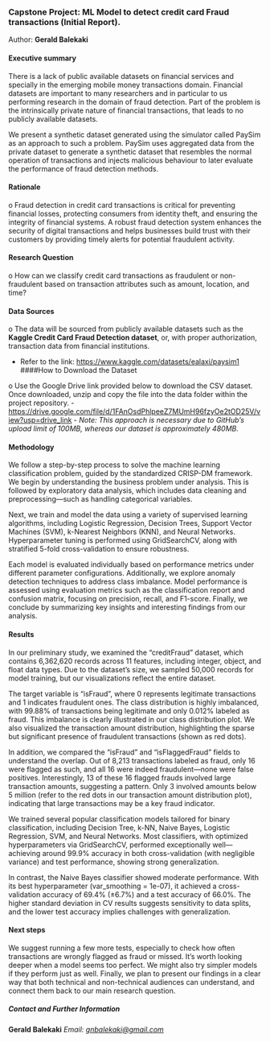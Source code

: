 ### Capstone Project: ML Model to detect credit card Fraud transactions (Initial Report). 

Author: **Gerald Balekaki**

#### Executive summary
There is a lack of public available datasets on financial services and specially in the emerging mobile money transactions domain. Financial datasets are important to many researchers and in particular to us performing research in the domain of fraud detection. Part of the problem is the intrinsically private nature of financial transactions, that leads to no publicly available datasets.

We present a synthetic dataset generated using the simulator called PaySim as an approach to such a problem. PaySim uses aggregated data from the private dataset to generate a synthetic dataset that resembles the normal operation of transactions and injects malicious behaviour to later evaluate the performance of fraud detection methods.

#### Rationale
o	Fraud detection in credit card transactions is critical for preventing financial losses, protecting consumers from identity theft, and ensuring the integrity of financial systems. A robust fraud detection system enhances the security of digital transactions and helps businesses build trust with their customers by providing timely alerts for potential fraudulent activity.

#### Research Question
o	How can we classify credit card transactions as fraudulent or non-fraudulent based on transaction attributes such as amount, location, and time?

#### Data Sources
o	The data will be sourced from publicly available datasets such as the **Kaggle Credit Card Fraud Detection dataset**, or, with proper authorization, transaction data from financial institutions.
  - Refer to the link:  https://www.kaggle.com/datasets/ealaxi/paysim1
####How to Download the Dataset

  o	Use the Google Drive link provided below to download the CSV dataset. Once downloaded, unzip and copy the file into the data folder within the project repository.
    - https://drive.google.com/file/d/1FAnOsdPhlpeeZ7MUmH96fzyOe2tOD25V/view?usp=drive_link
    - *Note: This approach is necessary due to GitHub’s upload limit of 100MB, whereas our dataset is approximately 480MB.*

#### Methodology

We follow a step-by-step process to solve the machine learning classification problem, guided by the standardized CRISP-DM framework. We begin by understanding the business problem under analysis. This is followed by exploratory data analysis, which includes data cleaning and preprocessing—such as handling categorical variables.

Next, we train and model the data using a variety of supervised learning algorithms, including Logistic Regression, Decision Trees, Support Vector Machines (SVM), k-Nearest Neighbors (KNN), and Neural Networks. Hyperparameter tuning is performed using GridSearchCV, along with stratified 5-fold cross-validation to ensure robustness.

Each model is evaluated individually based on performance metrics under different parameter configurations. Additionally, we explore anomaly detection techniques to address class imbalance. Model performance is assessed using evaluation metrics such as the classification report and confusion matrix, focusing on precision, recall, and F1-score. Finally, we conclude by summarizing key insights and interesting findings from our analysis. 

#### Results
In our preliminary study, we examined the “creditFraud” dataset, which contains 6,362,620 records across 11 features, including integer, object, and float data types. Due to the dataset’s size, we sampled 50,000 records for model training, but our visualizations reflect the entire dataset.

The target variable is “isFraud”, where 0 represents legitimate transactions and 1 indicates fraudulent ones. The class distribution is highly imbalanced, with 99.88% of transactions being legitimate and only 0.012% labeled as fraud. This imbalance is clearly illustrated in our class distribution plot. We also visualized the transaction amount distribution, highlighting the sparse but significant presence of fraudulent transactions (shown as red dots).

In addition, we compared the “isFraud” and “isFlaggedFraud” fields to understand the overlap. Out of 8,213 transactions labeled as fraud, only 16 were flagged as such, and all 16 were indeed fraudulent—none were false positives. Interestingly, 13 of these 16 flagged frauds involved large transaction amounts, suggesting a pattern. Only 3 involved amounts below 5 million (refer to the red dots in our transaction amount distribution plot), indicating that large transactions may be a key fraud indicator.

We trained several popular classification models tailored for binary classification, including Decision Tree, k-NN, Naive Bayes, Logistic Regression, SVM, and Neural Networks. Most classifiers, with optimized hyperparameters via GridSearchCV, performed exceptionally well—achieving around 99.9% accuracy in both cross-validation (with negligible variance) and test performance, showing strong generalization.

In contrast, the Naive Bayes classifier showed moderate performance. With its best hyperparameter (var_smoothing = 1e-07), it achieved a cross-validation accuracy of 69.4% (±6.7%) and a test accuracy of 66.0%. The higher standard deviation in CV results suggests sensitivity to data splits, and the lower test accuracy implies challenges with generalization.

#### Next steps
We suggest running a few more tests, especially to check how often transactions are wrongly flagged as fraud or missed. It’s worth looking deeper when a model seems too perfect. We might also try simpler models if they perform just as well. Finally, we plan to present our findings in a clear way that both technical and non-technical audiences can understand, and connect them back to our main research question.


##### Contact and Further Information
  **Gerald Balekaki**
  *Email: gnbalekaki@gmail.com*
